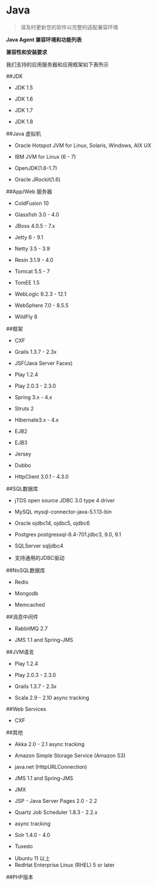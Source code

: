 # Java
>请及时更新您的软件以完整的适配兼容环境

**Java Agent 兼容环境和功能列表**

**兼容性和安装要求**

我们支持的应用服务器和应用框架如下表所示

##JDK
 
 * JDK 1.5
 
 * JDK 1.6
 
 * JDK 1.7
 
 * JDK 1.8

##Java 虚拟机
* Oracle Hotspot JVM for Linux, Solaris, Windows, AIX UX

* IBM JVM for Linux (6 - 7)

* OpenJDK(1.6-1.7)

* Oracle JRockit(1.6)

##App/Web 服务器
* ColdFusion 10

* Glassfish 3.0 - 4.0

* JBoss 4.0.5 - 7.x

* Jetty 6 - 9.1

* Netty 3.5 - 3.9

* Resin 3.1.9 - 4.0

* Tomcat 5.5 - 7

* TomEE 1.5

* WebLogic 9.2.3 - 12.1

* WebSphere 7.0 - 8.5.5

* WildFly 8

##框架
* CXF

* Grails 1.3.7 - 2.3x

* JSF(Java Server Faces)

* Play 1.2.4

* Play 2.0.3 - 2.3.0

* Spring 3.x - 4.x

* Struts 2

* Hibernate3.x - 4.x

* EJB2

* EJB3

* Jersey

* Dubbo

* HttpClient 3.0.1 - 4.3.0

##SQL数据库
* jTDS open source JDBC 3.0 type 4 driver

* MySQL mysql-connector-java-5.1.13-bin

* Oracle ojdbc14, ojdbc5, ojdbc6

* Postgres postgressql-8.4-701.jdbc3, 9.0, 9.1

* SQLServer sqljdbc4

* 支持通用的JDBC驱动

##NoSQL数据库
* Redis

* Mongodb

* Memcached

##消息中间件
* RabbitMQ 2.7

* JMS 1.1 and Spring-JMS

##JVM语言
* Play 1.2.4

* Play 2.0.3 - 2.3.0

* Grails 1.3.7 - 2.3x

* Scala 2.9 - 2.10 async tracking

##Web Services
* CXF

##其他
* Akka 2.0 - 2.1 async tracking

* Amazon Simple Storage Service (Amazon S3)

* java.net (HttpURLConnection)

* JMS 1.1 and Spring-JMS

* JMX

* JSP - Java Server Pages 2.0 - 2.2

* Quartz Job Scheduler 1.8.3 - 2.2.x

* async tracking

* Solr 1.4.0 - 4.0

* Tuxedo


 + Ubuntu 11 以上
 + RedHat  Enterprise Linux (RHEL) 5 or later

 ##PHP版本
